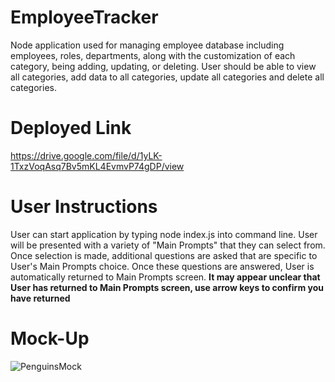 # EmployeeTracker

Node application used for managing employee database including employees, roles, departments, along with the customization of each category, being adding, updating, or deleting. User should be able to view all categories, add data to all categories, update all categories and delete all categories. 

# Deployed Link
https://drive.google.com/file/d/1yLK-1TxzVoqAsq7Bv5mKL4EvmvP74gDP/view

# User Instructions
User can start application by typing node index.js into command line. User will be presented with a variety of "Main Prompts" that they can select from. Once selection is made, additional questions are asked that are specific to User's Main Prompts choice. Once these questions are answered, User is automatically returned to Main Prompts screen. **It may appear unclear that User has returned to Main Prompts screen, use arrow keys to confirm you have returned**

# Mock-Up
![PenguinsMock](https://user-images.githubusercontent.com/98717384/168491296-12e8e339-8587-4936-9058-690e7ff49b34.jpg)
